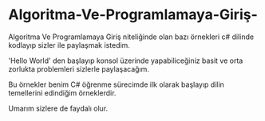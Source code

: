 # Algoritma-Ve-Programlamaya-Giriş-
Algoritma Ve Programlamaya Giriş niteliğinde olan bazı örnekleri c# dilinde kodlayıp sizler ile paylaşmak istedim.

'Hello World' den başlayıp konsol üzerinde yapabiliceğiniz basit ve orta zorlukta problemleri sizlerle paylaşacağım.

Bu örnekler benim C# öğrenme sürecimde ilk olarak başlayıp dilin temellerini edindiğim örneklerdir.

Umarım sizlere de faydalı olur.

